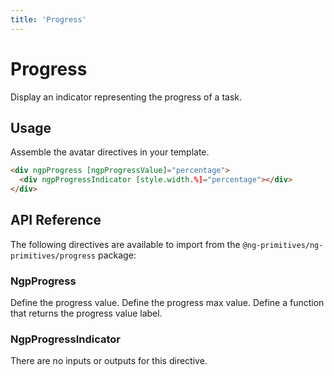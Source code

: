 ```yaml
---
title: 'Progress'
---
```


# Progress

Display an indicator representing the progress of a task.

<docs-example name="progress"></docs-example>

## Usage

Assemble the avatar directives in your template.

```html
<div ngpProgress [ngpProgressValue]="percentage">
  <div ngpProgressIndicator [style.width.%]="percentage"></div>
</div>
```

## API Reference

The following directives are available to import from the `@ng-primitives/ng-primitives/progress` package:

### NgpProgress

<response-field name="ngpProgressValue" type="number">
  Define the progress value.
</response-field>

<response-field name="ngpProgressMax" type="number" default="100">
  Define the progress max value.
</response-field>

<response-field name="ngpProgressValueLabel" type="(value: number, max: number) => string">
  Define a function that returns the progress value label.
</response-field>

### NgpProgressIndicator

There are no inputs or outputs for this directive.
